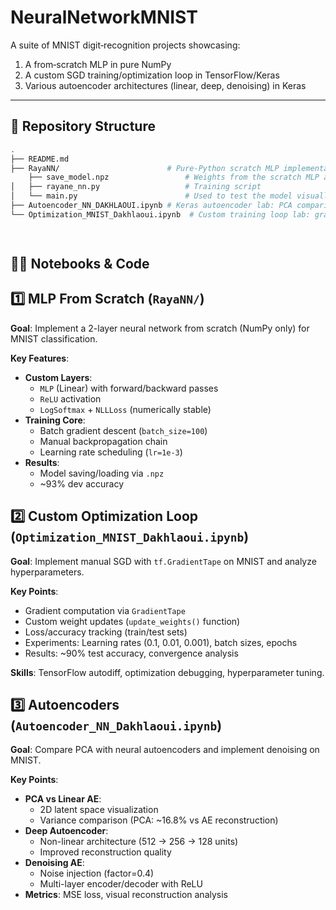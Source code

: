 # NeuralNetworkMNIST 

A suite of MNIST digit‑recognition projects showcasing:
1. A from‑scratch MLP in pure NumPy  
2. A custom SGD training/optimization loop in TensorFlow/Keras  
3. Various autoencoder architectures (linear, deep, denoising) in Keras

---

## 📂 Repository Structure

```bash
.
├── README.md
├── RayaNN/                        # Pure‑Python scratch MLP implementation
    ├── save_model.npz                 # Weights from the scratch MLP after training
│   ├── rayane_nn.py                   # Training script
│   └── main.py                        # Used to test the model visually    
├── Autoencoder_NN_DAKHLAOUI.ipynb # Keras autoencoder lab: PCA comparison, deep & denoising AEs
└── Optimization_MNIST_Dakhlaoui.ipynb  # Custom training loop lab: gradient‑tape, SGD, LR experiments

                                   


```

## 🧑‍💻 Notebooks & Code

## 1️⃣ MLP From Scratch (`RayaNN/`)  
**Goal**: Implement a 2-layer neural network from scratch (NumPy only) for MNIST classification.  

**Key Features**:  
- **Custom Layers**:  
  - `MLP` (Linear) with forward/backward passes  
  - `ReLU` activation  
  - `LogSoftmax` + `NLLLoss` (numerically stable)  
- **Training Core**:  
  - Batch gradient descent (`batch_size=100`)  
  - Manual backpropagation chain  
  - Learning rate scheduling (`lr=1e-3`)  
- **Results**:  
  - Model saving/loading via `.npz`  
  - ~93% dev accuracy  



## 2️⃣ Custom Optimization Loop (`Optimization_MNIST_Dakhlaoui.ipynb`)  

**Goal**: Implement manual SGD with `tf.GradientTape` on MNIST and analyze hyperparameters.  

**Key Points**:  
- Gradient computation via `GradientTape`  
- Custom weight updates (`update_weights()` function)  
- Loss/accuracy tracking (train/test sets)  
- Experiments: Learning rates (0.1, 0.01, 0.001), batch sizes, epochs  
- Results: ~90% test accuracy, convergence analysis  

**Skills**: TensorFlow autodiff, optimization debugging, hyperparameter tuning.  



## 3️⃣ Autoencoders (`Autoencoder_NN_Dakhlaoui.ipynb`)  

**Goal**: Compare PCA with neural autoencoders and implement denoising on MNIST.  

**Key Points**:  
- **PCA vs Linear AE**:  
  - 2D latent space visualization  
  - Variance comparison (PCA: ~16.8% vs AE reconstruction)  
- **Deep Autoencoder**:  
  - Non-linear architecture (512 → 256 → 128 units)  
  - Improved reconstruction quality  
- **Denoising AE**:  
  - Noise injection (factor=0.4)  
  - Multi-layer encoder/decoder with ReLU  
- **Metrics**: MSE loss, visual reconstruction analysis   
